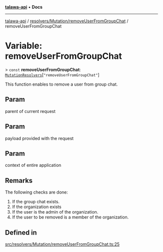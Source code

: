 [**talawa-api**](../../../../README.md) • **Docs**

***

[talawa-api](../../../../modules.md) / [resolvers/Mutation/removeUserFromGroupChat](../README.md) / removeUserFromGroupChat

# Variable: removeUserFromGroupChat

\> `const` **removeUserFromGroupChat**: [`MutationResolvers`](../../../../types/generatedGraphQLTypes/type-aliases/MutationResolvers.md)\[`"removeUserFromGroupChat"`\]

This function enables to remove a user from group chat.

## Param

parent of current request

## Param

payload provided with the request

## Param

context of entire application

## Remarks

The following checks are done:
1. If the group chat exists.
2. If the organization exists
3. If the user is the admin of the organization.
4. If the user to be removed is a member of the organization.

## Defined in

[src/resolvers/Mutation/removeUserFromGroupChat.ts:25](https://github.com/PalisadoesFoundation/talawa-api/blob/1f38da5423898626c6ebfa24896a9c3d008195c6/src/resolvers/Mutation/removeUserFromGroupChat.ts#L25)
